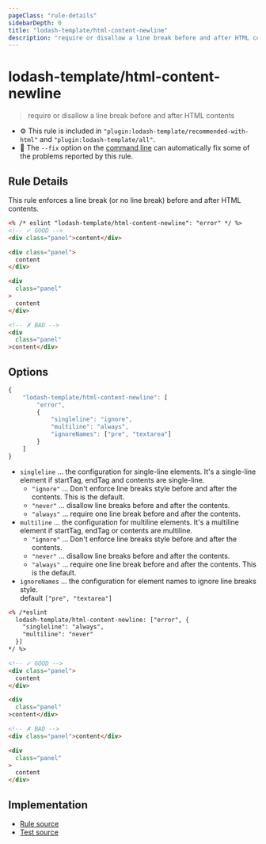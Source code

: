 ```yaml
---
pageClass: "rule-details"
sidebarDepth: 0
title: "lodash-template/html-content-newline"
description: "require or disallow a line break before and after HTML contents"
---
```


# lodash-template/html-content-newline

> require or disallow a line break before and after HTML contents

- :gear: This rule is included in `"plugin:lodash-template/recommended-with-html"` and `"plugin:lodash-template/all"`.
- :wrench: The `--fix` option on the [command line](https://eslint.org/docs/user-guide/command-line-interface#fixing-problems) can automatically fix some of the problems reported by this rule.

## Rule Details

This rule enforces a line break (or no line break) before and after HTML contents.

<!-- prettier-ignore -->
```html
<% /* eslint "lodash-template/html-content-newline": "error" */ %>
<!-- ✓ GOOD -->
<div class="panel">content</div>

<div class="panel">
  content
</div>

<div
  class="panel"
>
  content
</div>

<!-- ✗ BAD -->
<div
  class="panel"
>content</div>
```

## Options

```js
{
    "lodash-template/html-content-newline": [
        "error",
        {
            "singleline": "ignore",
            "multiline": "always",
            "ignoreNames": ["pre", "textarea"]
        }
    ]
}
```

- `singleline` ... the configuration for single-line elements. It's a single-line element if startTag, endTag and contents are single-line.
    - `"ignore"` ... Don't enforce line breaks style before and after the contents. This is the default.
    - `"never"` ... disallow line breaks before and after the contents.
    - `"always"` ... require one line break before and after the contents.
- `multiline` ... the configuration for multiline elements. It's a multiline element if startTag, endTag or contents are multiline.
    - `"ignore"` ... Don't enforce line breaks style before and after the contents.
    - `"never"` ... disallow line breaks before and after the contents.
    - `"always"` ... require one line break before and after the contents. This is the default.
- `ignoreNames` ... the configuration for element names to ignore line breaks style.  
   default `["pre", "textarea"]`

<!-- prettier-ignore -->
```html
<% /*eslint
  lodash-template/html-content-newline: ["error", {
    "singleline": "always",
    "multiline": "never"
  }]
*/ %>

<!-- ✓ GOOD -->
<div class="panel">
  content
</div>

<div
  class="panel"
>content</div>

<!-- ✗ BAD -->
<div class="panel">content</div>

<div
  class="panel"
>
  content
</div>
```

## Implementation

- [Rule source](https://github.com/yusufkandemir/eslint-plugin-lodash-template/blob/master/lib/rules/html-content-newline.js)
- [Test source](https://github.com/yusufkandemir/eslint-plugin-lodash-template/blob/master/tests/lib/rules/html-content-newline.js)
